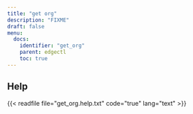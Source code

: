 ```yaml
---
title: "get org"
description: "FIXME"
draft: false
menu:
  docs:
    identifier: "get_org"
    parent: edgectl
    toc: true
---
```


## Help

{{< readfile file="get_org.help.txt" code="true" lang="text" >}}
